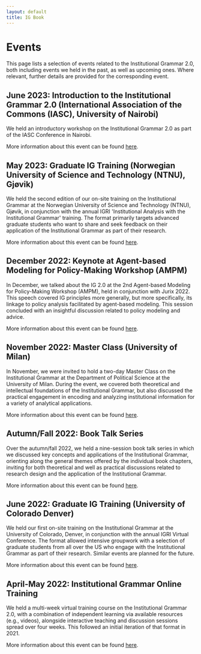 ```yaml
---
layout: default
title: IG Book
---
```



# Events

This page lists a selection of events related to the Institutional Grammar 2.0, both including events we held in the past, as well as upcoming ones. Where relevant, further details are provided for the corresponding event.

## June 2023: Introduction to the Institutional Grammar 2.0 (International Association of the Commons (IASC), University of Nairobi)

We held an introductory workshop on the Institutional Grammar 2.0 as part of the IASC Conference in Nairobi.

More information about this event can be found <a href="https://2023.iasc-commons.org/panel/workshop-4-introduction-to-the-institutional-grammar-2-0/">here</a>.

## May 2023: Graduate IG Training (Norwegian University of Science and Technology (NTNU), Gjøvik)

We held the second edition of our on-site training on the Institutional Grammar at the Norwegian University of Science and Technology (NTNU), Gjøvik, in conjunction with the annual IGRI 'Institutional Analysis with the Institutional Grammar' training. The format primarily targets advanced graduate students who want to share and seek feedback on their application of the Institutional Grammar as part of their research.

More information about this event can be found <a href="{{ site.path }}/events-doctoral-workshop-2023.html">here</a>.

## December 2022: Keynote at Agent-based Modeling for Policy-Making Workshop (AMPM)

In December, we talked about the IG 2.0 at the 2nd Agent-based Modeling for Policy-Making Workshop (AMPM), held in conjunction with Jurix 2022. This speech covered IG principles more generally, but more specifically, its linkage to policy analysis facilitated by agent-based modeling. This session concluded with an insightful discussion related to policy modeling and advice.

More information about this event can be found <a href="{{ site.path }}/https://ampmresearch.github.io/ampm2022-program">here</a>.

## November 2022: Master Class (University of Milan)

In November, we were invited to hold a two-day Master Class on the Institutional Grammar at the Department of Political Science at the University of Milan. During the event, we covered both theoretical and intellectual foundations of the Institutional Grammar, but also discussed the practical engagement in encoding and analyzing institutional information for a variety of analytical applications.

More information about this event can be found <a href="{{ site.path }}/events-milan-2022.html">here</a>.

## Autumn/Fall 2022: Book Talk Series

Over the autumn/fall 2022, we held a nine-session book talk series in which we discussed key concepts and applications of the Institutional Grammar, orienting along the general themes offered by the individual book chapters, inviting for both theoretical and well as practical discussions related to research design and the application of the Institutional Grammar.

More information about this event can be found <a href="{{ site.path }}/events-book-talk.html">here</a>.

## June 2022: Graduate IG Training (University of Colorado Denver)

We held our first on-site training on the Institutional Grammar at the University of Colorado, Denver, in conjunction with the annual IGRI Virtual Conference. The format allowed intensive groupwork with a selection of graduate students from all over the US who engage with the Institutional Grammar as part of their research. Similar events are planned for the future.

More information about this event can be found <a href="https://institutionalgrammar.org/conference/2022-igri-virtual-conference-advancing-the-study-of-institutional-dynamics/">here</a>.

## April-May 2022: Institutional Grammar Online Training

We held a multi-week virtual training course on the Institutional Grammar 2.0, with a combination of independent learning via available resources (e.g., videos), alongside interactive teaching and discussion sessions spread over four weeks. This followed an initial iteration of that format in 2021.

More information about this event can be found <a href="https://institutionalgrammar.org/training/institutional-analysis-with-the-institutional-grammar-online-training-2022/">here</a>.
